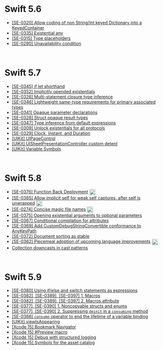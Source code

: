 # Swift 5.6
- [[SE-0320] Allow coding of non String/Int keyed Dictionary into a KeyedContainer](./swift5.6/codingkeyrepresentable.md)
- [[SE-0335] Existential any](./swift5.6/existential-any.md)
- [[SE-0315] Type placeholders](./swift5.6/type-placeholders.md)
- [[SE-0290] Unavailability condition](./swift5.6/unavailability-condition.md)

&nbsp;
# Swift 5.7
- [[SE-0345] if let shorthand](./swift5.7/if-let-shorthand.md)
- [[SE-0352] Implicitly opended existentials](./swift5.7/implicitly-opened-existentials.md)
- [[SE-0326] Multi-statement closure type inference](./swift5.7/multi-statement-closure-type-inference.md)
- [[SE-0346] Lightweight same-type requirements for primary associated types](./swift5.7/lightweight-same-type-requirements-for-primary-associated-types.md)
- [[SE-0341] Opaque parameter declarations](./swift5.7/opaque-parameter-declarations.md)
- [[SE-0328] Struct opaque result types](./swift5.7/struct-opaque-result-types.md)
- [[SE-0347] Type inference from default expressions](./swift5.7/type-inference-from-default-expressions.md)
- [[SE-0309] Unlock existentials for all protocols](./swift5.7/unlock-existentials-for-all-protocols.md)
- [[SE-0329] Clock, Instant, and Duration](./swift5.7/clock-instant-and-duration.md)
- [[UIKit] UIPageControl](./swift5.7/uipagecontrol.md)
- [[UIKit] UISheetPresentationController custom detent](./swift5.7/uisheetpresentationcontroller-custom-detent.md)
- [[UIKit] Variable Symbols](./swift5.7/variable-symbols.md)

&nbsp;
# Swift 5.8
- [[SE-0376] Function Back Deployment](https://jaeyoungan.medium.com/swift-5-8-backdeployed-692658fbfaa5) <img src="https://user-images.githubusercontent.com/61190690/167519208-27bbbfbe-700f-49d3-a517-579cca72817b.png" width="20" align="center">
- [[SE-0365] Allow implicit self for weak self captures, after self is unwrapped](https://jaeyoungan.medium.com/swift-5-8-implicit-self-5e0ebe7f175b) <img src="https://user-images.githubusercontent.com/61190690/167519208-27bbbfbe-700f-49d3-a517-579cca72817b.png" width="20" align="center">
- [[SE-0274] Concise magic file names](https://jaeyoungan.medium.com/swift-5-8-file-cb1f5e7fdf5b) <img src="https://user-images.githubusercontent.com/61190690/167519208-27bbbfbe-700f-49d3-a517-579cca72817b.png" width="20" align="center">
- [[SE-0375] Opening existential arguments to optional parameters](./swift5.8/opening-existential-arguments-to-optional-parameters.md)
- [[SE-0367] Conditional compilation for attributes](./swift5.8/conditional-compilation-for-attributes.md)
- [[SE-0369] Add CustomDebugStringConvertible conformance to AnyKeyPath](./swift5.8/add-customdebugstringconvertible-conformance-to-anykeypath.md)
- [[SE-0372] Document sorting as stable](./swift5.8/document-sorting-as-stable.md)
- [[SE-0362] Piecemeal adoption of upcoming language improvements](https://jaeyoungan.medium.com/swift-5-8-hasfeature-396d86105601) <img src="https://user-images.githubusercontent.com/61190690/167519208-27bbbfbe-700f-49d3-a517-579cca72817b.png" width="20" align="center">
- [Collection downcasts in cast patterns](./swift5.8/collection-downcasts-in-cast-patterns.md)

&nbsp;
# Swift 5.9
- [[SE-0380] Using if/else and switch statements as expressions](./swift5.9/using-if-else-and-switch-statements-as-expressions.md)
- [[SE-0382], [SE-0389], [SE-0397] 1. Macros](./swift5.9/macros.md)
- [[SE-0382], [SE-0389], [SE-0397] 2. Macros attribute](./swift5.9/macros-attribute.md)
- [[SE-0377], [SE-0390] 1. Noncopyable structs and enums](./swift5.9/noncopyable-structs-and-enums.md)
- [[SE-0377], [SE-0390] 2. Suppressing `deinit` in a `consuming` method](./swift5.9/suppressing-deinit-in-a-consuming-method.md)
- [[SE-0366] `consume` operator to end the lifetime of a variable binding](./swift5.9/consume-operator-to-end-the-lifetime-of-a-variable-binding.md)
- [[UIKit] viewIsAppearing](./swift5.9/view-is-appearing.md)
- [[Xcode 15] Bookmark Navigator](./swift5.9/bookmark-navigator.md)
- [[Xcode 15] #Preview macro](./swift5.9/preview-macro.md)
- [[Xcode 15] Debug with structured logging](./swift5.9/debug-with-structured-logging.md)
- [[Xcode 15] Symbols for the asset catalog](./swift5.9/symbols-for-the-asset-catalog.md)